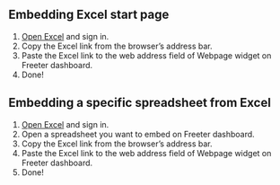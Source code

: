 ## Embedding Excel start page

1. <a href="{{ curItem.homeUrl|e }}" rel="nofollow" target="_blank">Open Excel</a> and sign in.
2. Copy the Excel link from the browser’s address bar.
3. Paste the Excel link to the web address field of Webpage widget on Freeter dashboard.
4. Done!

## Embedding a specific spreadsheet from Excel

1. <a href="{{ curItem.homeUrl|e }}" rel="nofollow" target="_blank">Open Excel</a> and sign in.
2. Open a spreadsheet you want to embed on Freeter dashboard.
3. Copy the Excel link from the browser’s address bar.
4. Paste the Excel link to the web address field of Webpage widget on Freeter dashboard.
5. Done!
